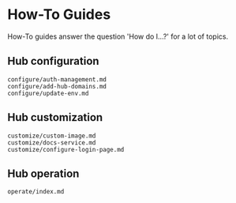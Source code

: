 # How-To Guides
How-To guides answer the question 'How do I...?' for a lot of topics.

## Hub configuration
```{toctree}
configure/auth-management.md
configure/add-hub-domains.md
configure/update-env.md
```

## Hub customization
```{toctree}
customize/custom-image.md
customize/docs-service.md
customize/configure-login-page.md
```

## Hub operation
```{toctree}
operate/index.md
```
